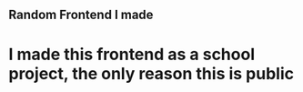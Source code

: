 ## Random Frontend I made

# I made this frontend as a school project, the only reason this is public